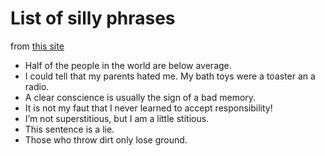 # List of silly phrases
from [this site](https://holidappy.com/quotes/100-Funny-Sayings-Quotes-and-Phrases)

- Half of the people in the world are below average.
- I could tell that my parents hated me. My bath toys were a toaster an a radio.
- A clear conscience is usually the sign of a bad memory.
- It is not my faut that I never learned to accept responsibility!
- I’m not superstitious, but I am a little stitious.
- This sentence is a lie.
- Those who throw dirt only lose ground.
